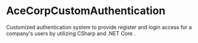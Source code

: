 # AceCorpCustomAuthentication

Customized authentication system to provide register and login access for a company's users
by utilizing CSharp and .NET Core .

